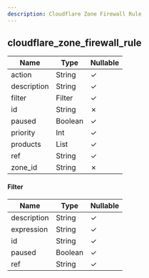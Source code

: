 ```yaml
---
description: Cloudflare Zone Firewall Rule
---
```

cloudflare_zone_firewall_rule
-----------------------------

| **Name**    | **Type**     | **Nullable** |
| ----------- | ------------ | ------------ |
| action      | String       | &check;      |
| description | String       | &check;      |
| filter      | Filter       | &check;      |
| id          | String       | &cross;      |
| paused      | Boolean      | &check;      |
| priority    | Int          | &check;      |
| products    | List<String> | &check;      |
| ref         | String       | &check;      |
| zone_id     | String       | &cross;      |

#### Filter
| **Name**    | **Type** | **Nullable** |
| ----------- | -------- | ------------ |
| description | String   | &check;      |
| expression  | String   | &check;      |
| id          | String   | &check;      |
| paused      | Boolean  | &check;      |
| ref         | String   | &check;      |
